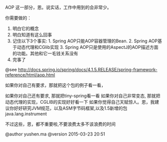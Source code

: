  AOP 这一部分，恩。说实话，工作中用到的会非常少。

 你需要做的：
 1. 明白它的概念
 2. 明白知道有这么回事
 3. 记住以下3个事实: 1. Spring AOP只能AOP容器管理的Bean.
                   2. Spring AOP基于动态代理和CGlib实现
                   3. Spring AOP只是使用的AspectJ的AOP描述方面的功能。其他和它一毛钱关系没有
 4. 完事了

 @see http://docs.spring.io/spring/docs/4.1.5.RELEASE/spring-framework-reference/html/aop.html

 如果你对自己有要求，那就把这个包的例子看一看，

 如果你对自己还有要求, 那就把tiny-spring看一看
 如果你对自己非常变态, 那就把动态代理的实现，CGLIB的实现好好看一下
 如果你觉得自己天赋惊人。恩，我建议你好好研究JVM规范，以及ASM字节码框架,以及1.5新增的包java.lang.instrument

 不过这些，恩，都不重要啦,不要浪费太多不该浪费的时间

 @author yushen.ma
 @version 2015-03-23 20:51



